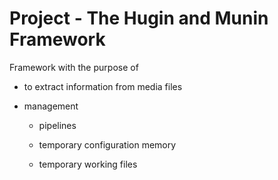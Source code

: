 # Project - The Hugin and Munin Framework
Framework with the purpose of 
* to extract information from media files

* management 
  * pipelines
  
  * temporary configuration memory
  * temporary working files
